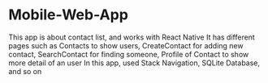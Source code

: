 # Mobile-Web-App
This app is about contact list, and works with React Native
It has different pages such as Contacts to show users, CreateContact for adding new contact, SearchContact for finding someone, Profile of Contact to show more detail of an user
In this app, used Stack Navigation, SQLite Database, and so on

